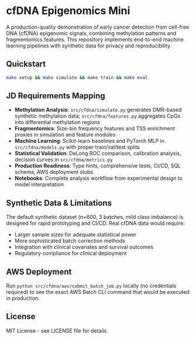 # cfDNA Epigenomics Mini

A production-quality demonstration of early cancer detection from cell-free DNA (cfDNA) epigenomic signals, combining methylation patterns and fragmentomics features. This repository implements end-to-end machine learning pipelines with synthetic data for privacy and reproducibility.

## Quickstart

```bash
make setup && make simulate && make train && make eval
```

## JD Requirements Mapping

- **Methylation Analysis**: `src/cfdna/simulate.py` generates DMR-based synthetic methylation data; `src/cfdna/features.py` aggregates CpGs into differential methylation regions
- **Fragmentomics**: Size-bin frequency features and TSS enrichment proxies in simulation and feature modules  
- **Machine Learning**: Scikit-learn baselines and PyTorch MLP in `src/cfdna/models.py` with proper train/val/test splits
- **Statistical Validation**: DeLong ROC comparison, calibration analysis, decision curves in `src/cfdna/metrics.py`
- **Production Readiness**: Type hints, comprehensive tests, CI/CD, SQL schema, AWS deployment stubs
- **Notebooks**: Complete analysis workflow from experimental design to model interpretation

## Synthetic Data & Limitations

The default synthetic dataset (n=600, 3 batches, mild class imbalance) is designed for rapid prototyping and CI/CD. Real cfDNA data would require:
- Larger sample sizes for adequate statistical power
- More sophisticated batch correction methods
- Integration with clinical covariates and survival outcomes
- Regulatory compliance for clinical deployment

## AWS Deployment

Run `python src/cfdna/aws/submit_batch_job.py` locally (no credentials required) to see the exact AWS Batch CLI command that would be executed in production.

## License

MIT License - see LICENSE file for details.
